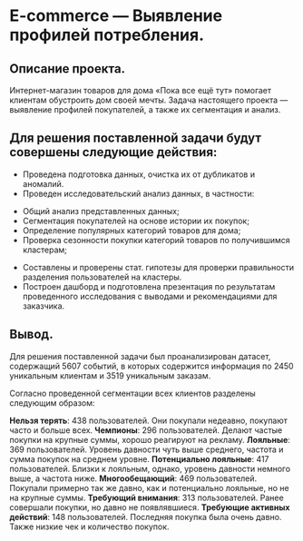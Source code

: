 # E-commerce — Выявление профилей потребления.

## Описание проекта.

Интернет-магазин товаров для дома «Пока все ещё тут» помогает клиентам обустроить дом своей мечты. Задача настоящего проекта — выявление профилей покупателей, а также их сегментация и анализ.

## Для решения поставленной задачи будут совершены следующие действия:

- Проведена подготовка данных, очистка их от дубликатов и аномалий.
- Проведен исследовательский анализ данных, в частности:
* Общий анализ представленных данных;
* Сегментация покупателей на основе истории их покупок;
* Определение популярных категорий товаров для дома;
* Проверка сезонности покупки категорий товаров по получившимся кластерам;
- Составлены и проверены стат. гипотезы для проверки правильности разделения пользователей на кластеры.
- Построен дашборд и подготовлена презентация по результатам проведенного исследования с выводами и рекомендациями для заказчика.

## Вывод.

Для решения поставленной задачи был проанализирован датасет, содержащий 5607 событий, в которых содержится информация по 2450 уникальным клиентам и 3519 уникальным заказам.

Согласно проведенной сегментации всех клиентов разделены следующим образом:

**Нельзя терять**: 438 пользователей. Они покупали недеавно, покупают часто и больше всех.
**Чемпионы**: 296 пользователей. Делают частые покупки на крупные суммы, хорошо реагируют на рекламу.
**Лояльные**: 369 пользователей. Уровень давности чуть выше среднего, частота и сумма покупок на среднем уровне.
**Потенциально лояльные**: 417 пользователей. Близки к лояльным, однако, уровень давности немного выше, а частота ниже.
**Многообещающий**: 469 пользователей. Покупали примерно так же давно, как и потенциально лояльные, но не на крупные суммы.
**Требующий внимания**: 313 пользователей. Ранее совершали покупки, но давно не появлявшиеся.
**Требующие активных действий**: 148 пользователей. Последняя покупка была очень давно. Также низкие чек и количество покупок.

